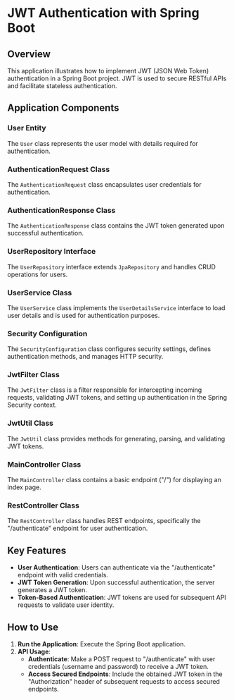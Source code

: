 # JWT Authentication with Spring Boot

## Overview
This application illustrates how to implement JWT (JSON Web Token) authentication in a Spring Boot project. JWT is used to secure RESTful APIs and facilitate stateless authentication.

## Application Components

### User Entity
The `User` class represents the user model with details required for authentication.

### AuthenticationRequest Class
The `AuthenticationRequest` class encapsulates user credentials for authentication.

### AuthenticationResponse Class
The `AuthenticationResponse` class contains the JWT token generated upon successful authentication.

### UserRepository Interface
The `UserRepository` interface extends `JpaRepository` and handles CRUD operations for users.

### UserService Class
The `UserService` class implements the `UserDetailsService` interface to load user details and is used for authentication purposes.

### Security Configuration
The `SecurityConfiguration` class configures security settings, defines authentication methods, and manages HTTP security.

### JwtFilter Class
The `JwtFilter` class is a filter responsible for intercepting incoming requests, validating JWT tokens, and setting up authentication in the Spring Security context.

### JwtUtil Class
The `JwtUtil` class provides methods for generating, parsing, and validating JWT tokens.

### MainController Class
The `MainController` class contains a basic endpoint ("/") for displaying an index page.

### RestController Class
The `RestController` class handles REST endpoints, specifically the "/authenticate" endpoint for user authentication.

## Key Features
- **User Authentication**: Users can authenticate via the "/authenticate" endpoint with valid credentials.
- **JWT Token Generation**: Upon successful authentication, the server generates a JWT token.
- **Token-Based Authentication**: JWT tokens are used for subsequent API requests to validate user identity.

## How to Use
1. **Run the Application**: Execute the Spring Boot application.
2. **API Usage**:
    - **Authenticate**: Make a POST request to "/authenticate" with user credentials (username and password) to receive a JWT token.
    - **Access Secured Endpoints**: Include the obtained JWT token in the "Authorization" header of subsequent requests to access secured endpoints.


